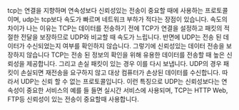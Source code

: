 
tcp는 연결을 지향하며 연속성보다 신뢰성있는 전송이 중요할 때에 사용하는 프로토콜이며, udp는 tcp보다 속도가 빠르며 네트워크 부하가 적다는 장점이 있습니다.
속도의 차이가 나는 이유는 TCP는 데이터를 전송하기 전에 TCP가 연결을 설정하고 패킷의 적절한 전달을 보장하므로 UDP와 비교할 때 속도가 느립니다.
반면에 UDP는 전송 된 데이터가 수신되었는지 여부를 확인하지 않습니다. 그렇기에 신뢰성있는 데이터 전송을 보장하지 않습니다
TCP는 전송 된 정보의 확인을 위해 유용한 데이터를 전송할 때 높은 신뢰성을 제공합니다. 그리고 손실 패킷이 있는 경우 이를 다시 보냅니다.
UDP의 경우 패킷이 손실되면 재전송을 요구하지 않고 대상 컴퓨터가 손상된 데이터를 수신합니다. 따라서 UDP는 신뢰 할 수 없는 프로토콜입니다.
이런 특징으로 UDP는 신뢰성보다는 연속성이 중요한 서비스의 예를 들 들면 실시간 서비스에 사용되며, TCP는 HTTP Web, FTP등 신뢰성이 있는 전송이 중요할때 사용합니다.
